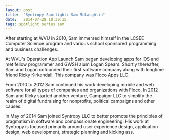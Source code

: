```yaml
---
layout: post
title:  "Syntropy Spotlight: Sam McLaughlin"
date:   2014-07-28 10:30:15
tags: spotlight series sam
---
```


After starting at WVU in 2010, Sam immersed himself in the LCSEE Computer Science program and various school sponsored programming and business challenges. 

At WVU's Operation App Launch Sam began developing apps for iOS and met fellow programmer and GWSH alum Logan Spears. Shortly thereafter, Sam and Logan cofounded their first software company along with longtime friend Ricky Kirkendall. This company was Floco Apps LLC. 

From 2010 to 2012 Sam continued his work developing mobile and web software for all types of companies and organizations with Floco. In 2012 Sam and Ricky started another venture, Campaignr LLC to simplify the realm of digital fundraising for nonprofits, political campaigns and other causes. 

In May of 2014 Sam joined Syntropy LLC to better promote the principles of pragmatism in software and compassionate engineering. His work at Syntropy is focused primarily around user experience design, application design, web development, strategic planning and kicking ass.

